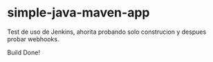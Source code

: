 # simple-java-maven-app
Test de uso de Jenkins, ahorita probando solo construcion y despues probar webhooks.


Build Done!
